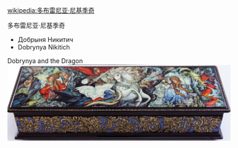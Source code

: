 [wikipedia:多布雷尼亚·尼基季奇](https://en.wikipedia.org/wiki/Dobrynya_Nikitich)

多布雷尼亚·尼基季奇
* Добрыня Никитич
* Dobrynya Nikitich

Dobrynya and the Dragon
![](assets/17434994650401.jpg)

